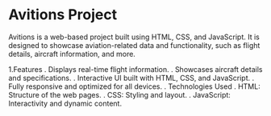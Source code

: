 # Avitions Project
Avitions is a web-based project built using HTML, CSS, and JavaScript. It is designed to showcase aviation-related data and functionality, such as flight details, aircraft information, and more.

1.Features
. Displays real-time flight information.
. Showcases aircraft details and specifications.
. Interactive UI built with HTML, CSS, and JavaScript.
. Fully responsive and optimized for all devices.
. Technologies Used
. HTML: Structure of the web pages.
. CSS: Styling and layout.
. JavaScript: Interactivity and dynamic content.
